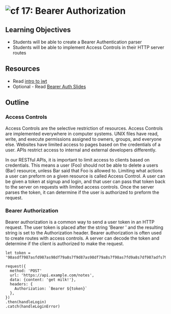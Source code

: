 ![cf](http://i.imgur.com/7v5ASc8.png) 17: Bearer Authorization
===

## Learning Objectives
* Students will be able to create a Bearer Authentication parser
* Students will be able to implement Access Controls in their HTTP server routes

## Resources
* Read [intro to jwt](https://jwt.io/introduction/)
* Optional - Read [Bearer Auth Slides](https://github.com/codefellows/seattle-javascript-401n5/blob/master/17-bearer-authorization/17-Bearer-Authorization.pdf)

## Outline

### Access Controls
Access Controls are the selective restriction of resources. Access Controls are implemented everywhere in computer systems. UNIX files have read, write, and execute permissions assigned to owners, groups, and everyone else. Websites have limited access to pages based on the credentials of a user. APIs restrict access to internal and external developers differently.

In our RESTful APIs, it is important to limit access to clients based on credentials. This means a user (Foo) should not be able to delete a users (Bar) resource, unless Bar said that Foo is allowed to. Limiting what actions a user can preform on a given resource is called Access Control. A user can be given a token at signup and login, and that user can pass that token back to the server on requests with limited access controls. Once the server parses the token, it can determine if the user is authorized to preform the request.

### Bearer Authorization
Bearer authorization is a common way to send a user token in an HTTP request. The user token is placed after the string 'Bearer ' and the resulting string is set to the Authorization header. Bearer authorization is often used to create routes with access controls. A server can decode the token and determine if the client is authorized to make the request.

```
let token = '98asdf7987asfd987as98df79a8s7f9d87as98df79a8s7f98as7fd9a8s7df987adfs798'

request({
  method: 'POST'
  url: 'https://api.example.com/notes',
  data: {content: 'get milk!'},
  headers: {
    Authorization: `Bearer ${token}`
  },
})
.then(handleLogin)
.catch(handleLoginError)
```
